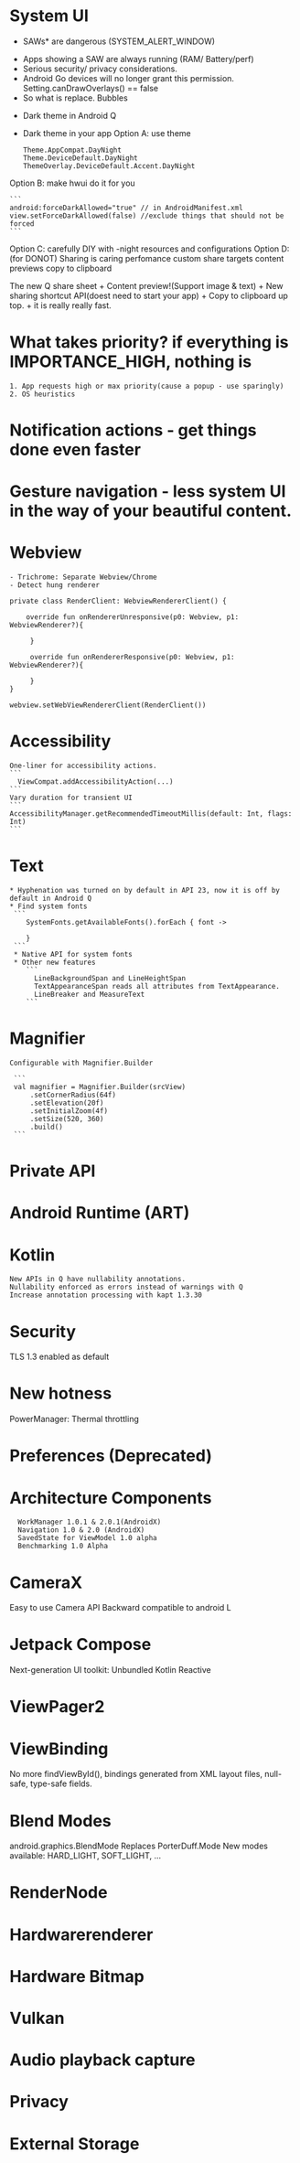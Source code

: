 # System UI
* SAWs* are dangerous (SYSTEM_ALERT_WINDOW) 
+ Apps showing a SAW are always running (RAM/ Battery/perf)
+ Serious security/ privacy considerations.
+ Android Go devices will no longer grant this permission. Setting.canDrawOverlays() == false
+ So what is replace. Bubbles
* Dark theme in Android Q
+ Dark theme in your app 
Option A: use theme
    ```
    Theme.AppCompat.DayNight
    Theme.DeviceDefault.DayNight
    ThemeOverlay.DeviceDefault.Accent.DayNight 
    ```
Option B: make hwui do it for you

    ``` 
    android:forceDarkAllowed="true" // in AndroidManifest.xml
    view.setForceDarkAllowed(false) //exclude things that should not be forced 
    ```
    
Option C: carefully DIY with -night resources and configurations 
Option D: (for DONOT) 
    Sharing is caring
        perfomance
        custom share targets
        content previews
        copy to clipboard

 The new Q share sheet
          + Content preview!(Support image & text)
          + New sharing shortcut API(doest need to start your app)
          + Copy to clipboard up top.
          + it is really really fast.
  
# What takes priority? if everything is IMPORTANCE_HIGH, nothing is

    1. App requests high or max priority(cause a popup - use sparingly)
    2. OS heuristics 

# Notification actions - get things done even faster

# Gesture navigation - less system UI in the way of your beautiful content.

# Webview 
    - Trichrome: Separate Webview/Chrome
    - Detect hung renderer
 
 ```
 private class RenderClient: WebviewRendererClient() {
     
     override fun onRendererUnresponsive(p0: Webview, p1: WebviewRenderer?){
      
      }
      
      override fun onRendererResponsive(p0: Webview, p1: WebviewRenderer?){
      
      }
 }
 
 webview.setWebViewRendererClient(RenderClient())
```
# Accessibility

    One-liner for accessibility actions.
    ```
      ViewCompat.addAccessibilityAction(...)
    ```
    Vary duration for transient UI
    ```
    AccessibilityManager.getRecommendedTimeoutMillis(default: Int, flags: Int)
    ```

# Text 
    * Hyphenation was turned on by default in API 23, now it is off by default in Android Q
    * Find system fonts
     ```
        SystemFonts.getAvailableFonts().forEach { font ->

        }
     ```
     * Native API for system fonts
     * Other new features
        ```
          LineBackgroundSpan and LineHeightSpan
          TextAppearanceSpan reads all attributes from TextAppearance.
          LineBreaker and MeasureText
        ```
    
# Magnifier
    
    Configurable with Magnifier.Builder
    
     ```
     val magnifier = Magnifier.Builder(srcView)
         .setCornerRadius(64f)
         .setElevation(20f)
         .setInitialZoom(4f)
         .setSize(520, 360)
         .build()
     ```
# Private API
 
# Android Runtime (ART)
 
# Kotlin
    New APIs in Q have nullability annotations.
    Nullability enforced as errors instead of warnings with Q
    Increase annotation processing with kapt 1.3.30
# Security

  TLS 1.3 enabled as default
  
# New hotness
  PowerManager: Thermal throttling
# Preferences (Deprecated)

# Architecture Components
  ```
    WorkManager 1.0.1 & 2.0.1(AndroidX)
    Navigation 1.0 & 2.0 (AndroidX)
    SavedState for ViewModel 1.0 alpha
    Benchmarking 1.0 Alpha
  ```
  
# CameraX

Easy to use Camera API
Backward compatible to android L

# Jetpack Compose
  Next-generation UI toolkit:
    Unbundled
    Kotlin
    Reactive
# ViewPager2

# ViewBinding

No more findViewById(), bindings generated from XML layout files, null-safe, type-safe fields.

# Blend Modes

  android.graphics.BlendMode Replaces PorterDuff.Mode
  New modes available: HARD_LIGHT, SOFT_LIGHT, ...
  
# RenderNode

# Hardwarerenderer

# Hardware Bitmap

# Vulkan

# Audio playback capture

# Privacy

# External Storage

